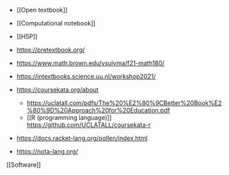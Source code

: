 - [[Open textbook]]
- [[Computational notebook]]
- [[H5P]]

- https://pretextbook.org/
- https://www.math.brown.edu/ysulyma/f21-math180/

- https://intextbooks.science.uu.nl/workshop2021/

- https://coursekata.org/about
	-  https://uclatall.com/pdfs/The%20%E2%80%9CBetter%20Book%E2%80%9D%20Approach%20for%20Education.pdf
	-  [[R (programming language)]] https://github.com/UCLATALL/coursekata-r

- https://docs.racket-lang.org/pollen/index.html

- https://nota-lang.org/

[[Software]]
